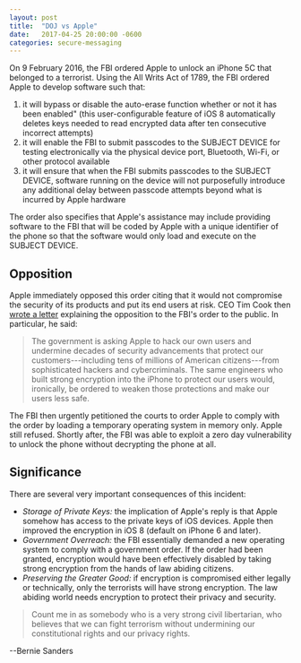 ```yaml
---
layout: post
title:  "DOJ vs Apple"
date:   2017-04-25 20:00:00 -0600
categories: secure-messaging
---
```

On 9 February 2016, the FBI ordered Apple to unlock an iPhone 5C that belonged
to a terrorist. Using the All Writs Act of 1789, the FBI ordered Apple to
develop software such that:

1. it will bypass or disable the auto-erase function whether or not it has been
enabled" (this user-configurable feature of iOS 8 automatically deletes keys
needed to read encrypted data after ten consecutive incorrect attempts)
2. it will enable the FBI to submit passcodes to the SUBJECT DEVICE for testing
electronically via the physical device port, Bluetooth, Wi-Fi, or other protocol
available
3. it will ensure that when the FBI submits passcodes to the SUBJECT DEVICE,
software running on the device will not purposefully introduce any additional
delay between passcode attempts beyond what is incurred by Apple hardware

The order also specifies that Apple's assistance may include providing software
to the FBI that will be coded by Apple with a unique identifier of the phone so
that the software would only load and execute on the SUBJECT DEVICE.

## Opposition

Apple immediately opposed this order citing that it would not compromise the
security of its products and put its end users at risk. CEO Tim Cook then
[wrote a letter](https://www.apple.com/customer-letter/) explaining the
opposition to the FBI's order to the public. In particular, he said:

>The government is asking Apple to hack our own users and undermine decades of
security advancements that protect our customers---including tens of millions of
American citizens---from sophisticated hackers and cybercriminals. The same
engineers who built strong encryption into the iPhone to protect our users
would, ironically, be ordered to weaken those protections and make our users
less safe.

The FBI then urgently petitioned the courts to order Apple to comply with the
order by loading a temporary operating system in memory only. Apple still
refused. Shortly after, the FBI was able to exploit a zero day vulnerability
to unlock the phone without decrypting the phone at all.

## Significance

There are several very important consequences of this incident:

* _Storage of Private Keys:_ the implication of Apple's reply is that Apple
somehow has access to the private keys of iOS devices. Apple then improved the
encryption in iOS 8 (default on iPhone 6 and later).
* _Government Overreach:_ the FBI essentially demanded a new operating system
to comply with a government order. If the order had been granted, encryption
would have been effectively disabled by taking strong encryption from the
hands of law abiding citizens.
* _Preserving the Greater Good:_ if encryption is compromised either legally
or technically, only the terrorists will have strong encryption. The law abiding
world needs encryption to protect their privacy and security.

>Count me in as somebody who is a very strong civil libertarian, who believes
that we can fight terrorism without undermining our constitutional rights and
our privacy rights.
>
--Bernie Sanders
